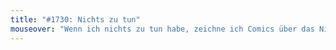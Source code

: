 ```yaml
---
title: "#1730: Nichts zu tun"
mouseover: "Wenn ich nichts zu tun habe, zeichne ich Comics über das Nichtszutunhaben."
---
```


